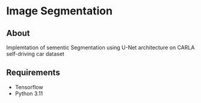 # Image Segmentation

## About
Implemtation of sementic Segmentation using U-Net architecture on CARLA self-driving car dataset

## Requirements
- Tensorflow
- Python 3.11

